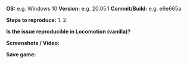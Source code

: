 <!--
  Please fill out the form below by replacing the placeholders.
  Delete any headings and placeholders that you do not fill out.
-->
**OS:**  e.g. Windows 10
**Version:**  e.g. 20.05.1
**Commit/Build:**  e.g. e6e665a

<!-- Explanation of the issue -->


**Steps to reproduce:**
1.
2.

**Is the issue reproducible in Locomotion (vanilla)?**
<!-- Yes / No, and to what extent? -->

**Screenshots / Video:**
<!-- Drag & drop screenshots here. You can use e.g. YouTube to upload video. -->

**Save game:**
<!-- Change the file extension to .txt or package to a .zip so that it can be drag & dropped here... -->
